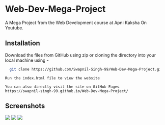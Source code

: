 
# Web-Dev-Mega-Project

A Mega Project from the Web Development course at Apni Kaksha On Youtube.


## Installation

Download the files from GitHub using zip or cloning the directory into your local machine using -

```bash
  git clone https://github.com/Swapnil-Singh-99/Web-Dev-Mega-Project.git
```
```
Run the index.html file to view the website
```
```
You can also directly visit the site on GitHub Pages
https://swapnil-singh-99.github.io/Web-Dev-Mega-Project/
```

    
## Screenshots

<p>
    <img src="https://i.postimg.cc/q7WQ5MSP/image.png"/>
    <img src="https://i.postimg.cc/fWc58sKP/image.png"/>
    <img src="https://i.postimg.cc/fLx7q7xd/image.png"/>
</p>
